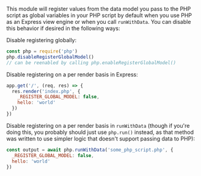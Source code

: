 This module will register values from the data model you pass to the PHP script as global variables in your PHP script by default when you use PHP as an Express view engine or when you call `runWithData`. You can disable this behavior if desired in the following ways:

Disable registering globally:

```js
const php = require('php')
php.disableRegisterGlobalModel()
// can be reenabled by calling php.enableRegisterGlobalModel()
```

Disable registering on a per render basis in Express:

```js
app.get('/', (req, res) => {
  res.render('index.php', {
    _REGISTER_GLOBAL_MODEL: false,
    hello: 'world'
  })
})
```

Disable registering on a per render basis in `runWithData` (though if you're doing this, you probably should just use `php.run()` instead, as that method was written to use simpler logic that doesn't support passing data to PHP):

```js
const output = await php.runWithData('some_php_script.php', {
  _REGISTER_GLOBAL_MODEL: false,
  hello: 'world'
})
```
